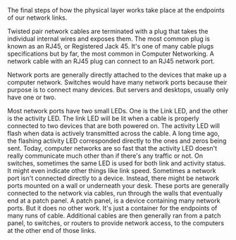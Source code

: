 The final steps of how the physical layer works take place at the endpoints of our network links. 

Twisted pair network cables are terminated with a plug that takes the individual internal wires and exposes them. The most common plug is known as an RJ45, or Registered Jack 45. It's one of many cable plugs specifications but by far, the most common in Computer Networking. A network cable with an RJ45 plug can connect to an RJ45 network port. 

Network ports are generally directly attached to the devices that make up a computer network. Switches would have many network ports because their purpose is to connect many devices. But servers and desktops, usually only have one or two. 

Most network ports have two small LEDs. One is the Link LED, and the other is the activity LED. The link LED will be lit when a cable is properly connected to two devices that are both powered on. The activity LED will flash when data is actively transmitted across the cable. A long time ago, the flashing activity LED corresponded directly to the ones and zeros being sent. Today, computer networks are so fast that the activity LED doesn't really communicate much other than if there's any traffic or not. On switches, sometimes the same LED is used for both link and activity status. It might even indicate other things like link speed. Sometimes a network port isn't connected directly to a device. Instead, there might be network ports mounted on a wall or underneath your desk. These ports are generally connected to the network via cables, run through the walls that eventually end at a patch panel. A patch panel, is a device containing many network ports. But it does no other work. It's just a container for the endpoints of many runs of cable. Additional cables are then generally ran from a patch panel, to switches, or routers to provide network access, to the computers at the other end of those links.
